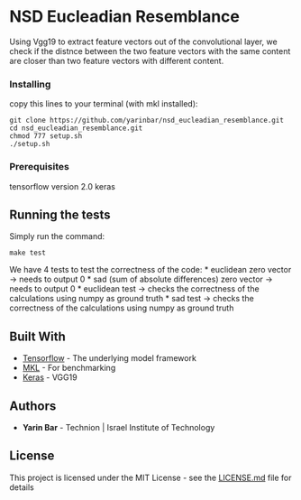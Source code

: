 # NSD Eucleadian Resemblance

Using Vgg19 to extract feature vectors out of the convolutional layer, we check if the distnce between the two feature vectors
with the same content are closer than two feature vectors with different content.

### Installing

copy this lines to your terminal (with mkl installed):

```
git clone https://github.com/yarinbar/nsd_eucleadian_resemblance.git
cd nsd_eucleadian_resemblance.git
chmod 777 setup.sh
./setup.sh
```

### Prerequisites

tensorflow version 2.0
keras


## Running the tests

Simply run the command:

```
make test
```

We have 4 tests to test the correctness of the code:
	* euclidean zero vector -> needs to output 0
	* sad (sum of absolute differences) zero vector -> needs to output 0
	* euclidean test -> checks the correctness of the calculations using numpy as ground truth
	* sad test -> checks the correctness of the calculations using numpy as ground truth



## Built With

* [Tensorflow](https://www.tensorflow.org/api_docs) 		- The underlying model framework
* [MKL](https://software.intel.com/en-us/mkl/documentation/view-all) 		- For benchmarking
* [Keras](https://keras.io/) 		- VGG19


## Authors

* **Yarin Bar** - Technion | Israel Institute of Technology


## License

This project is licensed under the MIT License - see the [LICENSE.md](LICENSE.md) file for details


